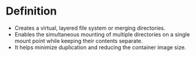# Definition
- Creates a virtual, layered file system or merging directories.
- Enables the simultaneous mounting of multiple directories on a single mount point while keeping their contents separate.
- It helps minimize duplication and reducing the container image size.